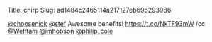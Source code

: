 Title: chirp
Slug: ad1484c2465114a217127eb69b293986

<a href="http://twitter.com/choosenick">@choosenick</a> <a href="http://twitter.com/stef">@stef</a> Awesome benefits! <a href="https://t.co/NkTF93mW">https://t.co/NkTF93mW</a> /cc <a href="http://twitter.com/Wehtam">@Wehtam</a> <a href="http://twitter.com/imhobson">@imhobson</a> <a href="http://twitter.com/philip_cole">@philip_cole</a>
